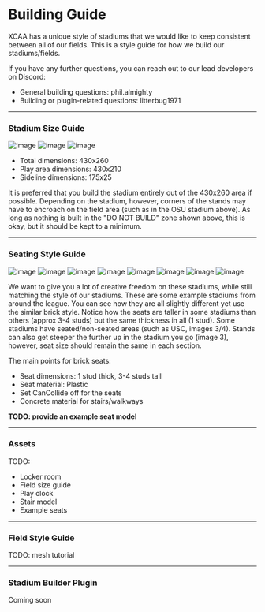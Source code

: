 # Building Guide

XCAA has a unique style of stadiums that we would like to keep consistent between all of our fields. This is a style guide for how we build our stadiums/fields.

If you have any further questions, you can reach out to our lead developers on Discord:
- General building questions: phil.almighty
- Building or plugin-related questions: litterbug1971

---

### Stadium Size Guide

![image](https://github.com/cyberplanet1870/xcaa/assets/123999017/3e81036b-d1b1-4745-b1b9-cd9e6dea69cd)
![image](https://github.com/cyberplanet1870/xcaa/assets/123999017/630f39f3-e1fa-4fef-93c0-a71398e1f3dc)
![image](https://github.com/cyberplanet1870/xcaa/assets/123999017/abf6748d-0f6e-43b0-9d06-12f098aca52a)

- Total dimensions: 430x260
- Play area dimensions: 430x210
- Sideline dimensions: 175x25

It is preferred that you build the stadium entirely out of the 430x260 area if possible.
Depending on the stadium, however, corners of the stands may have to encroach on the field area (such as in the OSU stadium above).
As long as nothing is built in the "DO NOT BUILD" zone shown above, this is okay, but it should be kept to a minimum.

---

### Seating Style Guide

![image](https://github.com/cyberplanet1870/xcaa/assets/123999017/2e0df49a-82e9-4dc9-9218-09df22cc68c7)
![image](https://github.com/cyberplanet1870/xcaa/assets/123999017/3c5f7c8e-f2c1-49a9-abf1-aadbb3d67b26)
![image](https://github.com/cyberplanet1870/xcaa/assets/123999017/3b04e8b2-026f-49eb-bd18-3a1b0dbfe83c)
![image](https://github.com/cyberplanet1870/xcaa/assets/123999017/4c9d6667-55ca-4c7d-84c5-a6f2ff117105)
![image](https://github.com/cyberplanet1870/xcaa/assets/123999017/e703f4a4-fa74-4564-8afa-e80e6db23e02)
![image](https://github.com/cyberplanet1870/xcaa/assets/123999017/d4ff7fc3-2da9-4b1b-9add-bd393dcbe656)
![image](https://github.com/cyberplanet1870/xcaa/assets/123999017/63abd057-53c9-4673-8b26-9e503d3594a1)
![image](https://github.com/cyberplanet1870/xcaa/assets/123999017/eeb2f5d5-3695-48c3-8c1a-de331a1b87d8)

We want to give you a lot of creative freedom on these stadiums, while still matching the style of our stadiums.
These are some example stadiums from around the league. You can see how they are all slightly different yet use the similar brick style. 
Notice how the seats are taller in some stadiums than others (approx 3-4 studs) but the same thickness in all (1 stud).
Some stadiums have seated/non-seated areas (such as USC, images 3/4). 
Stands can also get steeper the further up in the stadium you go (image 3), however, seat size should remain the same in each section. 

The main points for brick seats:
- Seat dimensions: 1 stud thick, 3-4 studs tall
- Seat material: Plastic
- Set CanCollide off for the seats
- Concrete material for stairs/walkways

**TODO: provide an example seat model**

---

### Assets
TODO: 
- Locker room
- Field size guide
- Play clock
- Stair model
- Example seats

---

### Field Style Guide
TODO: mesh tutorial

---

### Stadium Builder Plugin
Coming soon
